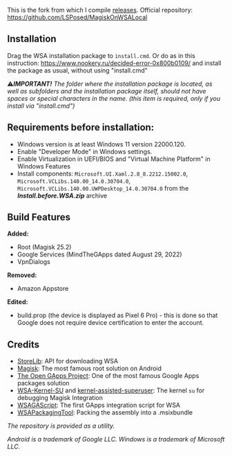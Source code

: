 This is the fork from which I compile [releases](https://github.com/MrKristofere/WSA-with-GApps-Releases/releases). Official repository: https://github.com/LSPosed/MagiskOnWSALocal

## Installation

 Drag the WSA installation package to `install.cmd`.
 Or do as in this instruction: https://www.nookery.ru/decided-error-0x800b0109/ and install the package as usual, without using "install.cmd"

 ⚠️***IMPORTANT!** The folder where the installation package is located, as well as subfolders and the installation package itself, should not have spaces or special characters in the name. (this item is required, only if you install via "install.cmd")*

## Requirements before installation:
- Windows version is at least Windows 11 version 22000.120.
- Enable "Developer Mode" in Windows settings.
- Enable Virtualization in UEFI/BIOS and "Virtual Machine Platform" in Windows Features
- Install components: `Microsoft.UI.Xaml.2.8_8.2212.15002.0`, `Microsoft.VCLibs.140.00_14.0.30704.0`, `Microsoft.VCLibs.140.00.UWPDesktop_14.0.30704.0` from the ***Install.before.WSA.zip*** archive

## Build Features
**Added:**
- Root (Magisk 25.2)
- Google Services (MindTheGApps dated August 29, 2022)
- VpnDialogs

**Removed:**
- Amazon Appstore
 
**Edited:**
- build.prop (the device is displayed as Pixel 6 Pro) - this is done so that Google does not require device certification to enter the account.


## Credits

- [StoreLib](https://github.com/StoreDev/StoreLib): API for downloading WSA
- [Magisk](https://github.com/topjohnwu/Magisk): The most famous root solution on Android
- [The Open GApps Project](https://opengapps.org): One of the most famous Google Apps packages solution
- [WSA-Kernel-SU](https://github.com/LSPosed/WSA-Kernel-SU) and [kernel-assisted-superuser](https://git.zx2c4.com/kernel-assisted-superuser/): The kernel `su` for debugging Magisk Integration
- [WSAGAScript](https://github.com/ADeltaX/WSAGAScript): The first GApps integration script for WSA
- [WSAPackagingTool](https://github.com/WSA-Community/WSAPackagingTool): Packing the assembly into a .msixbundle

_The repository is provided as a utility._

_Android is a trademark of Google LLC. Windows is a trademark of Microsoft LLC._
